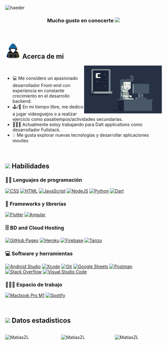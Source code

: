 ![haeder](https://github.com/MatiasZL/MatiasZL/assets/103453931/4fd99910-b0e5-495f-bb03-afdc99a90e26)
<h3 align="center"><b> Mucho gusto en conocerte </b><img src="https://media.giphy.com/media/v1.Y2lkPTc5MGI3NjExNHRlaXBzcHlwbmwxMzJ1NmNkY2lpMWVtbWl6ODlma3VldnBmNnkwYyZlcD12MV9pbnRlcm5hbF9naWZfYnlfaWQmY3Q9cw/GWa5ohAAeJY6VBf3UX/giphy.gif" width="35"></h3>

<br>


 
## <picture><img src = "https://github.com/0xAbdulKhalid/0xAbdulKhalid/raw/main/assets/mdImages/about_me.gif" width = 50px></picture> **Acerca de mi**

<picture> <img align="right" src="https://raw.githubusercontent.com/AVS1508/AVS1508/master/assets/Night-Coding.gif" width = 250px></picture>


<br>


- 💻 Me considero un apasionado desarrollador Front-end con experiencia en constante crecimiento en el desarrollo backend.
- 🕹️/🦾 En mi tiempo libre, me dedico a jugar videoguejos o a realizar ejercicio como pasatiempos/actividades secundarias.
- 🧑🏻‍💻 Actualmente estoy trabajando para Dalt applications como desarrollador Fullstack.
- 💡 Me gusta explorar nuevas tecnologías y desarrollar aplicaciones moviles

<br>

## <img src="https://media2.giphy.com/media/QssGEmpkyEOhBCb7e1/giphy.gif?cid=ecf05e47a0n3gi1bfqntqmob8g9aid1oyj2wr3ds3mg700bl&rid=giphy.gif" width ="25"><b>  Habilidades</b>

### 👨‍💻 Lenguajes de programación

<p>
    <a href="https://github.com/search?q=user%3ADenverCoder1+is%3Arepo+language%3Acss"><img alt="CSS" src="https://img.shields.io/badge/CSS%20-%231572B6.svg?logo=css3&logoColor=white"></a>
    <a href="https://github.com/search?q=user%3ADenverCoder1+is%3Arepo+language%3Ahtml"><img alt="HTML" src="https://img.shields.io/badge/HTML%20-%23E34F26.svg?logo=html5&logoColor=white"></a>
    <a href="https://github.com/search?q=user%3ADenverCoder1+is%3Arepo+language%3Ajavascript"><img alt="JavaScript" src="https://img.shields.io/badge/JavaScript%20-%23F7DF1E.svg?logo=javascript&logoColor=black"></a>
    <a href="https://github.com/search?q=user%3ADenverCoder1+is%3Arepo+language%3Ajavascript"><img alt="NodeJS" src="https://img.shields.io/badge/Node.js%20-%2343853D.svg?logo=node.js&logoColor=white"></a>
    <a href="https://github.com/search?q=user%3ADenverCoder1+is%3Arepo+language%3Apython"><img alt="Python" src="https://img.shields.io/badge/Python%20-%2314354C.svg?logo=python&logoColor=white"></a>
    <a href="https://github.com/search?q=user%3ADenverCoder1+is%3Arepo+language%3Aflutter"><img alt="Dart" src="https://img.shields.io/badge/Dart-46d1fd.svg?logo=dart&logoColor=black"></a>

### 🧰 Frameworks y librerías

<p>
    <a href="#"><img alt="Flutter" src="https://img.shields.io/badge/Flutter%20-%23D00000.svg?logo=Flutter&logoColor=white"></a>
    <a href="#"><img alt="Angular" src="https://img.shields.io/badge/Angular%20-%23013243.svg?logo=Angular&logoColor=white"></a>
    <!-- <a href="#"><img alt="Pandas" src="https://img.shields.io/badge/Pandas%20-%23150458.svg?logo=pandas&logoColor=white"></a> -->

</p>

### 🗄️ BD and Cloud Hosting

<p>
    <a href="#"><img alt="GitHub Pages" src="https://img.shields.io/badge/GitHub%20Pages-%23327FC7.svg?logo=github&logoColor=white"></a>
    <a href="#"><img alt="Heroku" src="https://img.shields.io/badge/Heroku%20-%23430098.svg?logo=heroku&logoColor=white"></a>
   <!-- <a href="#"><img alt="MySQL" src="https://img.shields.io/badge/MySQL%20-%FF6C37.svg?logo=mysql&logoColor=white"></a> -->
    <a href="#"><img alt="Firebase" src ="https://img.shields.io/badge/Firebase-%23316192.svg?logo=firebase&logoColor=white"></a>
  <a href="#"><img alt="Tanzu" src ="https://img.shields.io/badge/Tanzu-%23316192.svg?logo=cloud&logoColor=white"></a>
</p>

### 💻 Software y herramientas

<p>
    <a href="#"><img alt="Android Studio" src="https://img.shields.io/badge/Android%20Studio-008678.svg?logo=android-studio&logoColor=white"></a>
      <a href="#"><img alt="Xcode" src="https://img.shields.io/badge/Xcode-0078d7.svg?logo=xcode&logoColor=white"></a>
    <a href="#"><img alt="Git" src="https://img.shields.io/badge/Git%20-%23F05033.svg?logo=git&logoColor=white"></a>
    <a href="#"><img alt="Google Sheets" src="https://img.shields.io/badge/Google%20Sheets%20-%2334A853.svg?logo=google%20sheets&logoColor=white"></a>
    <a href="#"><img alt="Postman" src="https://img.shields.io/badge/Postman-FF6C37?logo=postman&logoColor=white"></a>
    <a href="#"><img alt="Stack Overflow" src="https://img.shields.io/badge/-Stack%20Overflow-FE7A16?logo=stack-overflow&logoColor=white"></a>
    <a href="#"><img alt="Visual Studio Code" src="https://img.shields.io/badge/Visual%20Studio%20Code-0078d7.svg?logo=visual-studio-code&logoColor=white"></a>
</p>

### 👨🏽‍💻 Espacio de trabajo
<p>
    <a href="#"><img alt="Macbook Pro M1" src="https://img.shields.io/badge/Apple-MacBook_Pro_2020-999999?style=for-the-badge&logo=apple&logoColor=white"></a>
    <a href="#"><img alt="Spotify" src="https://img.shields.io/badge/Spotify-1ED760?&style=for-the-badge&logo=spotify&logoColor=white"></a>
</p>


<br>


## <img src="https://media.giphy.com/media/v1.Y2lkPTc5MGI3NjExNnR6dGEzZWs4dzQxZDlucXBkZ2FyN21tMnRxa3RlODl3Z3djNG13ZCZlcD12MV9pbnRlcm5hbF9naWZfYnlfaWQmY3Q9cw/FkdU6Or6txxpPdOsL8/giphy.gif" width ="25"><b>  Datos estadisticos</b>

<div style="display: flex; justify-content: space-between;"> 
  <p style="width: 30%;"><img align="center"
    src="https://github-readme-stats.vercel.app/api/top-langs?username=MatiasZL&show_icons=true&locale=en&bg_color=0d1117&text_color=ffffff&layout=compact"
    alt="MatiasZL" 
    bg_color=#808080/></p>

<p style="width: 30%;">&nbsp;<img align="center" src="https://github-readme-stats.vercel.app/api?username=MatiasZL&show_icons=true&locale=en&bg_color=0d1117&text_color=ffffff&repo=convoychat"
    alt="MatiasZL" /></p>

<p style="width: 30%;"><img align="center" src="https://github-readme-streak-stats.herokuapp.com/?user=MatiasZL&theme=dark&background=0d1117&date_format=M%20j%5B%2C%20Y%5D" alt="MatiasZL" /></p>
</div>

  
<!--
**MatiasZL/MatiasZL** is a ✨ _special_ ✨ repository because its `README.md` (this file) appears on your GitHub profile.

Here are some ideas to get you started:

- 🔭 I’m currently working on ...
- 🌱 I’m currently learning ...
- 👯 I’m looking to collaborate on ...
- 🤔 I’m looking for help with ...
- 💬 Ask me about ...
- 📫 How to reach me: ...
- 😄 Pronouns: ...
- ⚡ Fun fact: ...
-->
